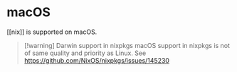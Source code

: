 # macOS

[[nix]] is supported on macOS. 

>[!warning] Darwin support in nixpkgs
> macOS support in nixpkgs is not of same quality and priority as Linux. See https://github.com/NixOS/nixpkgs/issues/145230






